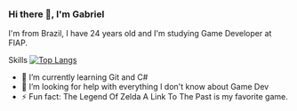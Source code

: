 ### Hi there 👋, I'm Gabriel
I'm from Brazil, I have 24 years old and I'm studying Game Developer at FIAP.

Skills
[![Top Langs](https://github-readme-stats.vercel.app/api/top-langs/?username=DvoraGames)](https://github.com/anuraghazra/github-readme-stats)

- 🌱 I’m currently learning Git and C# 
- 🤔 I’m looking for help with everything I don't know about Game Dev 
- ⚡ Fun fact: The Legend Of Zelda A Link To The Past is my favorite game. 





